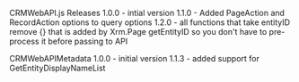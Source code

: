 CRMWebAPI.js Releases
1.0.0
    - intial version
1.1.0 
    - Added PageAction and RecordAction options to query options
1.2.0
	- all functions that take entityID remove {} that is added by Xrm.Page getEntityID so you don't have to pre-process it before passing to API
	
CRMWebAPIMetadata
1.0.0 
	- initial version
1.1.3
    - added support for GetEntityDisplayNameList